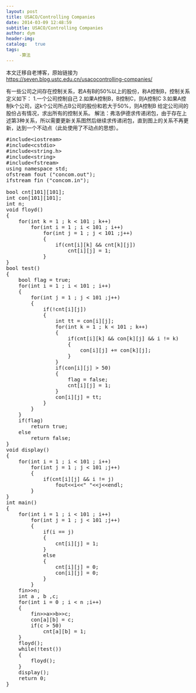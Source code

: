 ```yaml
---
layout: post
title: USACO/Controlling Companies
date: 2014-03-09 12:48:59
subtitle: USACO/Controlling Companies
author: dym
header-img:
catalog:   true
tags:
     -算法
---
```


本文迁移自老博客，原始链接为 <https://seven.blog.ustc.edu.cn/usacocontrolling-companies/>

有一些公司之间存在控制关系，若A有B的50%以上的股份，称A控制B，控制关系定义如下：
1.一个公司控制自己
2.如果A控制B，B控制C，则A控制C
3.如果A控制k个公司，这k个公司所占B公司的股份和若大于50%，则A控制B
给定公司间的股份占有情况，求出所有的控制关系。
解法：弗洛伊德求传递闭包，由于存在上述第3种关系，所以需要更新关系图然后继续求传递闭包，直到图上的关系不再更新，达到一个不动点（此处使用了不动点的思想）。
<pre class ="brush:[cpp]">
#include&lt;iostream&gt;
#include&lt;cstdio&gt;
#include&lt;string.h&gt;
#include&lt;string&gt;
#include&lt;fstream&gt;
using namespace std;
ofstream fout ("concom.out");
ifstream fin ("concom.in");

bool cnt[101][101];
int con[101][101];
int n;
void floyd()
{
	for(int k = 1 ; k < 101 ; k++)
		for(int i = 1 ; i < 101 ; i++)
			for(int j = 1 ; j < 101 ;j++)
			{
				if(cnt[i][k] && cnt[k][j])
					cnt[i][j] = 1;
			}
}
bool test()
{
	bool flag = true;
	for(int i = 1 ; i < 101 ; i++)
	{
		for(int j = 1 ; j < 101 ;j++)
		{
			if(!cnt[i][j])
			{
				int tt = con[i][j];
				for(int k = 1 ; k < 101 ; k++)
				{
					if(cnt[i][k] && con[k][j] && i != k)
					{
						con[i][j] += con[k][j];
					}
				}
				if(con[i][j] > 50)
				{
					flag = false;
					cnt[i][j] = 1;
				}
				con[i][j] = tt;
			}
		}
	}
	if(flag)
		return true;
	else
		return false;
}
void display()
{
	for(int i = 1 ; i < 101 ; i++)
		for(int j = 1 ; j < 101 ;j++)
		{
			if(cnt[i][j] && i != j)
				fout&lt;&lt;i&lt;&lt;" "&lt;&lt;j&lt;&lt;endl;
		}
}
int main()
{
	for(int i = 1 ; i < 101 ; i++)
		for(int j = 1 ; j < 101 ;j++)
		{
			if(i == j)
			{
				cnt[i][j] = 1;
			}
			else
			{
				cnt[i][j] = 0;
				con[i][j] = 0;
			}
		}
	fin&gt;&gt;n;
	int a , b ,c;
	for(int i = 0 ; i < n ;i++)
	{
		fin&gt;&gt;a&gt;&gt;b&gt;&gt;c;
		con[a][b] = c;
		if(c > 50)
			cnt[a][b] = 1;
	}
	floyd();
	while(!test())
	{
		floyd();
	}
	display();
	return 0;
}
</pre>
